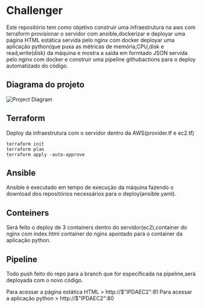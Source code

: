 #  Challenger 

Este repositório tem como objetivo construir uma infraestrutura na aws com terraform
provisionar o servidor com ansible,dockerizar e deployar uma página HTML estática servida pelo nginx com docker
deployar uma aplicação python(que puxa as métricas de memória,CPU,disk e read,write(disk) da máquina e mostra a saída em formtado JSON
servida pelo nginx com docker e construir uma pipeline githubactions para o deploy automatizado do código.

##  Diagrama do projeto

![Project Diagram](https://user-images.githubusercontent.com/90812723/205381049-a00c3da4-cb71-4c19-8282-2a81b60f5c33.png)


## Terraform

Deploy da infraestrutura com o servidor dentro da AWS(provider.tf e ec2.tf)

```
terraform init
terraform plan
terraform apply -auto-approve
```

## Ansible

Ansible é executado em tempo de execução da máquina fazendo o download dos repositórios necessários para o deploy(ansible.yaml).

## Conteiners 

Será feito o deploy de 3 containers dentro do servidor(ec2),container do nginx com index.html
container do nginx apontado para o container da aplicação python.

## Pipeline

Todo push feito do repo para a branch que for específicada na pipeline,será deployada com o novo código.

Para acessar a página estática HTML > http://$"IPDAEC2":81
Para acessar a aplicação python > http://$"IPDAEC2":80
